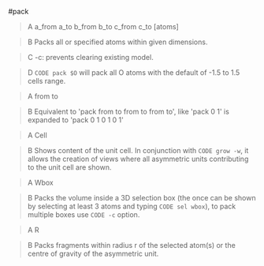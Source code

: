 #pack

>A a_from a_to b_from b_to c_from c_to [atoms]

>B Packs all or specified atoms within given dimensions.

>C -c: prevents clearing existing model.

>D `CODE pack $O` will pack all O atoms with the default of -1.5 to 1.5 cells range.

>A from to

>B Equivalent to 'pack from to from to from to', like 'pack 0 1' is expanded to 'pack 0 1 0 1 0 1'

>A Cell

>B Shows content of the unit cell. In conjunction with `CODE grow -w`, it allows the creation of views where all asymmetric units contributing to the unit cell are shown.

>A Wbox

>B Packs the volume inside a 3D selection box (the once can be shown by selecting at least 3 atoms and typing `CODE sel wbox`), to pack multiple boxes use `CODE -c` option.

>A R

>B Packs fragments within radius r of the selected atom(s) or the centre of gravity of the asymmetric unit.
